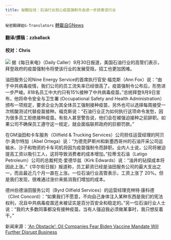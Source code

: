 ```yaml
---
title: 秘翻在线：石油行业担心疫苗强制令会进一步损害该行业
---
```

`秘密翻譯組G-Translators` [轉載自GNews](https://gnews.org/zh-hans/1566448/)

#### 翻译/撰稿：zzballack

#### 校对：Chris
![](https://assets.gnews.org/wp-content/uploads/2021/10/图片12.jpg)
据《每日来电》（Daily Caller）9月30日报道，美国石油行业的高管们表示，拜登政府的疫苗强制令将使该行业的发展受阻，招工也更加困难。

油田服务公司Nine Energy Service的首席执行官安·福克斯（Ann Fox）说：“由于中共病毒疫情，我们公司的员工流失率已经很高了。疫苗强制令公布后，形势进一步严峻。818名员工中大约只有15%接种了中共病毒疫苗。”总统拜登9月9日宣布，他将命令安全与卫生署 (Occupational Safety and Health Administration）颁布一项规定，要求企业为其全体员工强制接种疫苗，另外也可以选择每周接受一次核酸测试代替疫苗接种。福克斯说：“石油行业正为如何执行这项命令发愁，因为很多员工拒绝接种疫苗。有些人甚至警告说，他们会在被强迫接种之前辞职。如果公司不确保员工遵守这一规定，就会面临联邦政府的巨额罚款。”

在GM油田和卡车服务（Oilfield & Trucking Services）公司担任运营经理的阿贝尔·奥尔特加（Abel Ortega）说：“为德克萨斯州和新墨西哥州的石油开采公司运输水、沙子和物资的卡车司机将因为疫苗强制令而辞职。业内人士说，公司将被迫提高工资以吸引工人，这将导致消费者的成本增加。”拉蒂戈石油（Latigo Petroleum）公司的总裁柯克·爱德华兹（Kirk Edwards）说：“油井的钻探成本将因此上涨。”《华尔街日报》报道称，员工薪资已经是油田服务公司的最大支出之一，而且最近几个月一直在上涨。一位石油行业高管表示，工资上涨了 20%。但是我们发现，很难通过涨价来抵消我们增加的成本。

德州伯德油田服务公司（Byrd Oilfield Services）的运营经理克林特·康科德（Clint Concord）：“如果我们不愿意，不向自己身体注入某种东西是我们的宪法权利，况且中共病毒疫苗还未被证实是百分百安全和稳定的。”另一位石油行业人士说：“我的大多数同事都没有接种疫苗。当有人强迫我必须做某事时，我只想反着干。”

新闻来源：[‘An Obstacle’: Oil Companies Fear Biden Vaccine Mandate Will Further Disrupt Business](https://dailycaller.com/2021/09/30/joe-biden-vaccine-mandate-oil-fracking-worker-shortage/)
